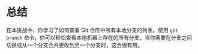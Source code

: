 # 总结

在本挑战中，你学习了如何查看 Git 仓库中所有本地分支的列表。使用 `git branch` 命令，你可以轻松查看本地机器上存在的所有分支。当你需要在分支之间切换或从一个分支合并更改到另一个分支时，这会很有用。
